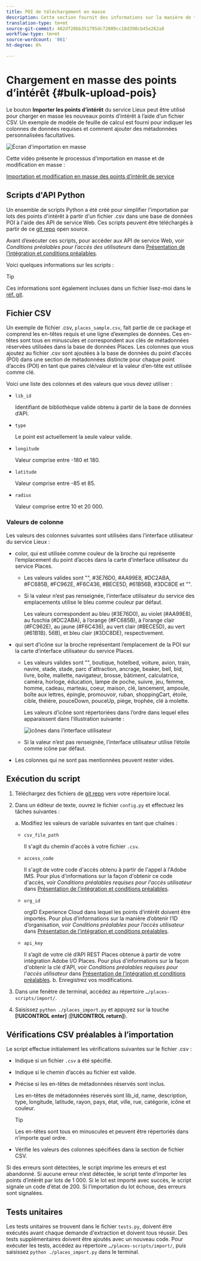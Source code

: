```yaml
---
title: POI de téléchargement en masse
description: Cette section fournit des informations sur la manière de télécharger en masse vos points d’intérêt.
translation-type: tm+mt
source-git-commit: 462df20bb351795dc72009cc18d390cb45e262a8
workflow-type: tm+mt
source-wordcount: '861'
ht-degree: 0%

---
```



# Chargement en masse des points d’intérêt {#bulk-upload-pois}

Le bouton **Importer les points d’intérêt** du service Lieux peut être utilisé pour charger en masse les nouveaux points d’intérêt à l’aide d’un fichier CSV. Un exemple de modèle de feuille de calcul est fourni pour indiquer les colonnes de données requises et comment ajouter des métadonnées personnalisées facultatives.

![Écran d&#39;importation en masse](/help/assets/Bulk-import.png)

Cette vidéo présente le processus d&#39;importation en masse et de modification en masse :

<!--I changed this embed to a link to pass validation. We should not link to youtube videos, so please upload this to MCP-->

[Importation et modification en masse des points d’intérêt de service](https://www.youtube.com/watch?v=75qVtirsXhg)

## Scripts d&#39;API Python

Un ensemble de scripts Python a été créé pour simplifier l&#39;importation par lots des points d&#39;intérêt à partir d&#39;un fichier .csv dans une base de données POI à l&#39;aide des API de service Web. Ces scripts peuvent être téléchargés à partir de ce [git repo](https://github.com/adobe/places-scripts) open source.

Avant d’exécuter ces scripts, pour accéder aux API de service Web, voir *Conditions préalables pour l’accès des utilisateurs* dans [Présentation de l’intégration et conditions préalables](/help/web-service-api/adobe-i-o-integration.md).

Voici quelques informations sur les scripts :

>[!TIP]
>
>Ces informations sont également incluses dans un fichier lisez-moi dans le [réf. git](https://github.com/adobe/places-scripts).

## Fichier CSV

Un exemple de fichier .csv, `places_sample.csv`, fait partie de ce package et comprend les en-têtes requis et une ligne d’exemples de données. Ces en-têtes sont tous en minuscules et correspondent aux clés de métadonnées réservées utilisées dans la base de données Places. Les colonnes que vous ajoutez au fichier .csv sont ajoutées à la base de données du point d’accès (POI) dans une section de métadonnées distincte pour chaque point d’accès (POI) en tant que paires clé/valeur et la valeur d’en-tête est utilisée comme clé.

Voici une liste des colonnes et des valeurs que vous devez utiliser :

* `lib_id`

   Identifiant de bibliothèque valide obtenu à partir de la base de données d’API.

* `type`

   Le point est actuellement la seule valeur valide.

* `longitude`

   Valeur comprise entre -180 et 180.

* `latitude`

   Valeur comprise entre -85 et 85.

* `radius`

   Valeur comprise entre 10 et 20 000.

### Valeurs de colonne

Les valeurs des colonnes suivantes sont utilisées dans l’interface utilisateur du service Lieux :

* color, qui est utilisée comme couleur de la broche qui représente l’emplacement du point d’accès dans la carte d’interface utilisateur du service Places.
   * Les valeurs valides sont &quot;&quot;, #3E76D0, #AA99E8, #DC2ABA, #FC685B, #FC962E, #F6C436, #BECE5D, #61B56B, #3DC8DE et &quot;&quot;.
   * Si la valeur n’est pas renseignée, l’interface utilisateur du service des emplacements utilise le bleu comme couleur par défaut.

      Les valeurs correspondent au bleu (#3E76D0), au violet (#AA99E8), au fuschia (#DC2ABA), à l’orange (#FC685B), à l’orange clair (#FC962E), au jaune (#F6C436), au vert clair (#BECE5D), au vert (#61B1B). 56B), et bleu clair (#3DC8DE), respectivement.

* qui sert d’icône sur la broche représentant l’emplacement de la POI sur la carte d’interface utilisateur du service Places.

   * Les valeurs valides sont &quot;&quot;, boutique, hotelbed, voiture, avion, train, navire, stade, stade, parc d&#39;attraction, ancrage, beaker, bell, bid, livre, boîte, mallette, navigateur, brosse, bâtiment, calculatrice, caméra, horloge, éducation, lampe de poche, suivre, jeu, femme, homme, cadeau, marteau, coeur, maison, clé, lancement, ampoule, boîte aux lettres, épingle, promouvoir, ruban, shoppingCart, étoile, cible, théière, pouceDown, pouceUp, piège, trophée, clé à molette.

      Les valeurs d’icône sont répertoriées dans l’ordre dans lequel elles apparaissent dans l’illustration suivante :

      ![icônes dans l’interface utilisateur](/help/assets/UI_icons.png)

   * Si la valeur n’est pas renseignée, l’interface utilisateur utilise l’étoile comme icône par défaut.

* Les colonnes qui ne sont pas mentionnées peuvent rester vides.

## Exécution du script

1. Téléchargez des fichiers de [git repo](https://github.com/adobe/places-scripts) vers votre répertoire local.
1. Dans un éditeur de texte, ouvrez le fichier `config.py` et effectuez les tâches suivantes :

   a. Modifiez les valeurs de variable suivantes en tant que chaînes :

   * `csv_file_path`

      Il s&#39;agit du chemin d&#39;accès à votre fichier `.csv`.

   * `access_code`

      Il s&#39;agit de votre code d&#39;accès obtenu à partir de l&#39;appel à l&#39;Adobe IMS. Pour plus d&#39;informations sur la façon d&#39;obtenir ce code d&#39;accès, voir *Conditions préalables requises pour l&#39;accès utilisateur* dans [Présentation de l&#39;intégration et conditions préalables](/help/web-service-api/adobe-i-o-integration.md).

   * `org_id`

      orgID Experience Cloud dans lequel les points d’intérêt doivent être importés. Pour plus d’informations sur la manière d’obtenir l’ID d’organisation, voir *Conditions préalables pour l’accès utilisateur* dans [Présentation de l’intégration et conditions préalables](/help/web-service-api/adobe-i-o-integration.md).

   * `api_key`

      Il s’agit de votre clé d’API REST Places obtenue à partir de votre intégration Adobe I/O Places. Pour plus d&#39;informations sur la façon d&#39;obtenir la clé d&#39;API, voir *Conditions préalables requises pour l&#39;accès utilisateur* dans [Présentation de l&#39;intégration et conditions préalables](/help/web-service-api/adobe-i-o-integration.md).
   b. Enregistrez vos modifications.

1. Dans une fenêtre de terminal, accédez au répertoire `…/places-scripts/import/`.
1. Saisissez `python ./places_import.py` et appuyez sur la touche **[!UICONTROL enter]** (**[!UICONTROL return]**).


## Vérifications CSV préalables à l’importation

Le script effectue initialement les vérifications suivantes sur le fichier .csv :

* Indique si un fichier `.csv` a été spécifié.
* Indique si le chemin d’accès au fichier est valide.
* Précise si les en-têtes de métadonnées réservés sont inclus.

   Les en-têtes de métadonnées réservés sont lib_id, name, description, type, longitude, latitude, rayon, pays, état, ville, rue, catégorie, icône et couleur.

   >[!TIP]
   >
   >Les en-têtes sont tous en minuscules et peuvent être répertoriés dans n’importe quel ordre.

* Vérifie les valeurs des colonnes spécifiées dans la section de fichier CSV.

Si des erreurs sont détectées, le script imprime les erreurs et est abandonné. Si aucune erreur n’est détectée, le script tente d’importer les points d’intérêt par lots de 1 000. Si le lot est importé avec succès, le script signale un code d’état de 200. Si l’importation du lot échoue, des erreurs sont signalées.

## Tests unitaires

Les tests unitaires se trouvent dans le fichier `tests.py`, doivent être exécutés avant chaque demande d&#39;extraction et doivent tous réussir. Des tests supplémentaires doivent être ajoutés avec un nouveau code. Pour exécuter les tests, accédez au répertoire `…/places-scripts/import/`, puis saisissez `python ./places_import.py` dans le terminal.
